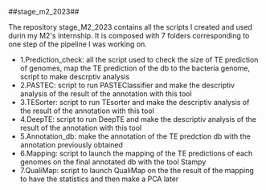 ##stage_m2_2023##

The repository stage_M2_2023 contains all the scripts I created and used durin my M2's internship.
It is composed with 7 folders corresponding to one step of the pipeline I was working on.


- 1.Prediction_check: all the script used to check the size of TE prediction of genomes, map the TE prediction of the db to the bacteria genome, script to make descrptiv analysis
- 2.PASTEC: script to run PASTEClassifier and make the descriptiv analysis of the result of the annotation with this tool
- 3.TESorter: script to run TEsorter and make the descriptiv analysis of the result of the annotation with this tool
- 4.DeepTE: script to run DeepTE and make the descriptiv analysis of the result of the annotation with this tool
- 5.Annotation_db: make the annotation of the TE predction db with the annotation previously obtained
- 6.Mapping: script to launch the mapping of the TE predictions of each genomes on the final annotated db with the tool Stampy
- 7.QualiMap: script to launch QualiMap on the the result of the mapping to have the statistics and then make a PCA later  
